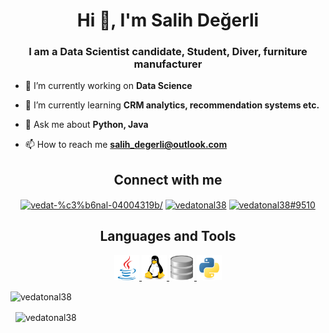 <h1 align="center">Hi 👋, I'm Salih Değerli</h1>
<h3 align="center">I am a Data Scientist candidate, Student, Diver, furniture manufacturer </h3>

- 🔭 I’m currently working on **Data Science**

- 🌱 I’m currently learning **CRM analytics, recommendation systems etc.**

- 💬 Ask me about **Python, Java**

- 📫 How to reach me **salih_degerli@outlook.com**

<h2 align="center">Connect with me</h2>

<p align="center">
<a href="https://www.linkedin.com/in/salihdegerli/" target="blank"><img align="center" src="https://cdn.jsdelivr.net/npm/simple-icons@3.0.1/icons/linkedin.svg" alt="vedat-%c3%b6nal-04004319b/" height="30" width="40" /></a>
<a href="https://salihdegerli.medium.com" target="blank"><img align="center" src="https://cdn.jsdelivr.net/npm/simple-icons@3.0.1/icons/medium.svg" alt="vedatonal38" height="30" width="40" /></a>
<a href="https://www.kaggle.com/salihdegerli" target="blank"><img align="center" src="https://cdn.jsdelivr.net/npm/simple-icons@3.0.1/icons/kaggle.svg" alt="vedatonal38#9510" height="30" width="40" /></a>
</p>
<h2 align="center">Languages and Tools</h2>

<p align="center"> 
<a href="https://www.java.com" target="_blank"> <img src="https://raw.githubusercontent.com/devicons/devicon/master/icons/java/java-original.svg" alt="java" width="40" height="40"/> </a> 
<a href="https://www.linux.org/" target="_blank"> <img src="https://raw.githubusercontent.com/devicons/devicon/master/icons/linux/linux-original.svg" alt="linux" width="40" height="40"/> </a> 
<a href="https://www.sqlite.com/" target="_blank"> <img src="https://github.com/sqlitebrowser/sqlitebrowser/raw/master/src/icons/sqlitebrowser.png" alt="sqlite" width="40" height="40"/> </a> 
<a href="https://www.python.org" target="_blank"> <img src="https://raw.githubusercontent.com/devicons/devicon/master/icons/python/python-original.svg" alt="python" width="40" height="40"/> </a>
</p>

<p align="left">
  <img align="center" src="https://github-readme-stats.vercel.app/api/top-langs?username=degerlisalih&show_icons=true&locale=en&layout=compact" alt="vedatonal38" /></p>
  
<p align="left">&nbsp;
  <img align="center" src="https://github-readme-stats.vercel.app/api?username=degerlisalih&show_icons=true&locale=en" alt="vedatonal38" /></p>

